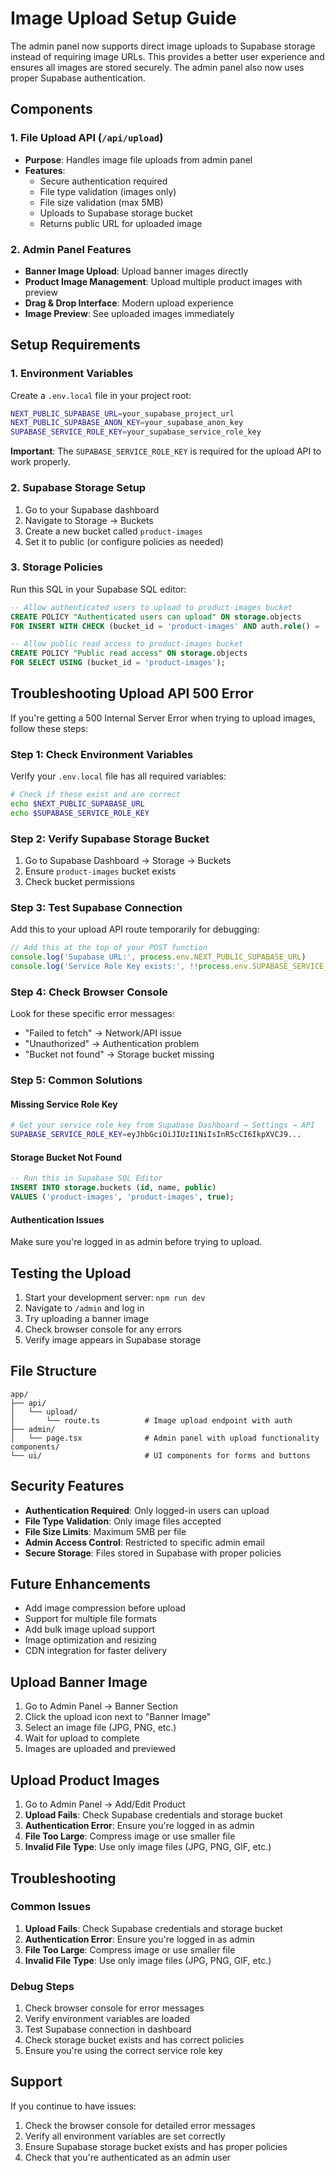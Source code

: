 # Image Upload Setup Guide

The admin panel now supports direct image uploads to Supabase storage instead of requiring image URLs. This provides a better user experience and ensures all images are stored securely. The admin panel also now uses proper Supabase authentication.

## Components

### 1. File Upload API (`/api/upload`)
- **Purpose**: Handles image file uploads from admin panel
- **Features**:
  - Secure authentication required
  - File type validation (images only)
  - File size validation (max 5MB)
  - Uploads to Supabase storage bucket
  - Returns public URL for uploaded image

### 2. Admin Panel Features
- **Banner Image Upload**: Upload banner images directly
- **Product Image Management**: Upload multiple product images with preview
- **Drag & Drop Interface**: Modern upload experience
- **Image Preview**: See uploaded images immediately

## Setup Requirements

### 1. Environment Variables
Create a `.env.local` file in your project root:

```bash
NEXT_PUBLIC_SUPABASE_URL=your_supabase_project_url
NEXT_PUBLIC_SUPABASE_ANON_KEY=your_supabase_anon_key
SUPABASE_SERVICE_ROLE_KEY=your_supabase_service_role_key
```

**Important**: The `SUPABASE_SERVICE_ROLE_KEY` is required for the upload API to work properly.

### 2. Supabase Storage Setup
1. Go to your Supabase dashboard
2. Navigate to Storage → Buckets
3. Create a new bucket called `product-images`
4. Set it to public (or configure policies as needed)

### 3. Storage Policies
Run this SQL in your Supabase SQL editor:

```sql
-- Allow authenticated users to upload to product-images bucket
CREATE POLICY "Authenticated users can upload" ON storage.objects 
FOR INSERT WITH CHECK (bucket_id = 'product-images' AND auth.role() = 'authenticated');

-- Allow public read access to product-images bucket
CREATE POLICY "Public read access" ON storage.objects 
FOR SELECT USING (bucket_id = 'product-images');
```

## Troubleshooting Upload API 500 Error

If you're getting a 500 Internal Server Error when trying to upload images, follow these steps:

### **Step 1: Check Environment Variables**
Verify your `.env.local` file has all required variables:
```bash
# Check if these exist and are correct
echo $NEXT_PUBLIC_SUPABASE_URL
echo $SUPABASE_SERVICE_ROLE_KEY
```

### **Step 2: Verify Supabase Storage Bucket**
1. Go to Supabase Dashboard → Storage → Buckets
2. Ensure `product-images` bucket exists
3. Check bucket permissions

### **Step 3: Test Supabase Connection**
Add this to your upload API route temporarily for debugging:

```typescript
// Add this at the top of your POST function
console.log('Supabase URL:', process.env.NEXT_PUBLIC_SUPABASE_URL)
console.log('Service Role Key exists:', !!process.env.SUPABASE_SERVICE_ROLE_KEY)
```

### **Step 4: Check Browser Console**
Look for these specific error messages:
- "Failed to fetch" → Network/API issue
- "Unauthorized" → Authentication problem
- "Bucket not found" → Storage bucket missing

### **Step 5: Common Solutions**

#### **Missing Service Role Key**
```bash
# Get your service role key from Supabase Dashboard → Settings → API
SUPABASE_SERVICE_ROLE_KEY=eyJhbGciOiJIUzI1NiIsInR5cCI6IkpXVCJ9...
```

#### **Storage Bucket Not Found**
```sql
-- Run this in Supabase SQL Editor
INSERT INTO storage.buckets (id, name, public)
VALUES ('product-images', 'product-images', true);
```

#### **Authentication Issues**
Make sure you're logged in as admin before trying to upload.

## Testing the Upload

1. Start your development server: `npm run dev`
2. Navigate to `/admin` and log in
3. Try uploading a banner image
4. Check browser console for any errors
5. Verify image appears in Supabase storage

## File Structure

```
app/
├── api/
│   └── upload/
│       └── route.ts          # Image upload endpoint with auth
├── admin/
│   └── page.tsx              # Admin panel with upload functionality
components/
└── ui/                       # UI components for forms and buttons
```

## Security Features

- **Authentication Required**: Only logged-in users can upload
- **File Type Validation**: Only image files accepted
- **File Size Limits**: Maximum 5MB per file
- **Admin Access Control**: Restricted to specific admin email
- **Secure Storage**: Files stored in Supabase with proper policies

## Future Enhancements

- Add image compression before upload
- Support for multiple file formats
- Add bulk image upload support
- Image optimization and resizing
- CDN integration for faster delivery

## Upload Banner Image

1. Go to Admin Panel → Banner Section
2. Click the upload icon next to "Banner Image"
3. Select an image file (JPG, PNG, etc.)
4. Wait for upload to complete
5. Images are uploaded and previewed

## Upload Product Images

1. Go to Admin Panel → Add/Edit Product
2. **Upload Fails**: Check Supabase credentials and storage bucket
3. **Authentication Error**: Ensure you're logged in as admin
4. **File Too Large**: Compress image or use smaller file
5. **Invalid File Type**: Use only image files (JPG, PNG, GIF, etc.)

## Troubleshooting

### Common Issues

1. **Upload Fails**: Check Supabase credentials and storage bucket
2. **Authentication Error**: Ensure you're logged in as admin
3. **File Too Large**: Compress image or use smaller file
4. **Invalid File Type**: Use only image files (JPG, PNG, GIF, etc.)

### Debug Steps

1. Check browser console for error messages
2. Verify environment variables are loaded
3. Test Supabase connection in dashboard
4. Check storage bucket exists and has correct policies
5. Ensure you're using the correct service role key

## Support

If you continue to have issues:
1. Check the browser console for detailed error messages
2. Verify all environment variables are set correctly
3. Ensure Supabase storage bucket exists and has proper policies
4. Check that you're authenticated as an admin user
